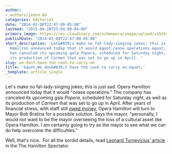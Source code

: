 ```yaml
---
author:
- authors/jenna.md
categories: Editorial
date: "2014-01-08T22:47:00-05:00"
lastmod: "2015-04-28T23:04:00-04:00"
primary_image: https://res.cloudinary.com/schmopera/image/upload/v1545409169/media/webhook-uploads/1430276622510/OperaHamilton.jpg.jpg
publishDate: "2014-01-08T22:47:00-05:00"
short_description: 'Let&#039;s make no fat-lady-singing jokes; this is just sad. Opera
  Hamilton announced today that it would &quot;cease operations.&quot; The company
  has canceled its upcoming gala Popera, scheduled for Saturday night, as well as
  its production of Carmen that was set to go up in April. '
slug: we-dont-have-the-cash-to-carry-on
title: '&quot;We don&#039;t have the cash to carry on.&quot;'
_template: article_single
---
```


Let's make no fat-lady-singing jokes; this is just sad. Opera Hamilton announced today that it would "cease operations." The company has canceled its upcoming gala _Popera_, scheduled for Saturday night, as well as its production of _Carmen_ that was set to go up in April. After years of financial stress, with staff still [owed money](http://www.thespec.com/news-story/4288014-musicians-say-opera-hamilton-owes-them-20-000/), Opera Hamilton will turn to Mayor Bob Bratina for a possible solution. Says the mayor, "personally, I would not want to be the mayor overseeing the loss of a cultural asset like Opera Hamilton. I am certainly going to try as the mayor to see what we can do help overcome the difficulties."

Well, that's nice.  For all the sordid details, read [Leonard Turnevicius' article](http://www.thespec.com/news-story/4305929-opera-hamilton-ceasing-operations) in the The Hamilton Spectator.
